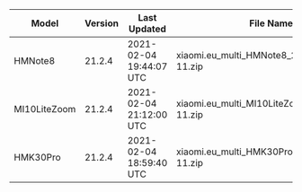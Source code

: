 | Model | Version | Last Updated | File Name | Size | Download Link |
| ---- | ---- | ---- | ---- | ---- | ---- |
| HMNote8 | 21.2.4 | 2021-02-04 19:44:07 UTC | xiaomi.eu_multi_HMNote8_21.2.4_v12-11.zip | 2.7 GB | [SourceForge](https://sourceforge.net/projects/xiaomi-eu-multilang-miui-roms/files/xiaomi.eu/MIUI-WEEKLY-RELEASES/21.2.4/xiaomi.eu_multi_HMNote8_21.2.4_v12-11.zip/download) |
| MI10LiteZoom | 21.2.4 | 2021-02-04 21:12:00 UTC | xiaomi.eu_multi_MI10LiteZoom_21.2.4_v12-11.zip | 3.3 GB | [SourceForge](https://sourceforge.net/projects/xiaomi-eu-multilang-miui-roms/files/xiaomi.eu/MIUI-WEEKLY-RELEASES/21.2.4/xiaomi.eu_multi_MI10LiteZoom_21.2.4_v12-11.zip/download) |
| HMK30Pro | 21.2.4 | 2021-02-04 18:59:40 UTC | xiaomi.eu_multi_HMK30Pro_21.2.4_v12-11.zip | 4.0 GB | [SourceForge](https://sourceforge.net/projects/xiaomi-eu-multilang-miui-roms/files/xiaomi.eu/MIUI-WEEKLY-RELEASES/21.2.4/xiaomi.eu_multi_HMK30Pro_21.2.4_v12-11.zip/download) |
